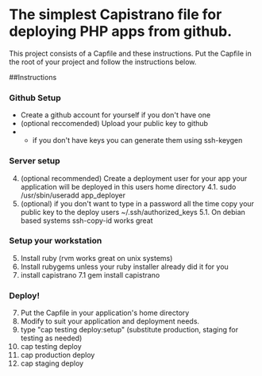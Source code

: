 # The simplest Capistrano file for deploying PHP apps from github.


This project consists of a Capfile and these instructions. Put the Capfile in the root of your project and follow the instructions below. 

##Instructions

### Github Setup

* Create a github account for yourself if you don't have one
* (optional reccomended) Upload your public key to github
* * if you don't have keys you can generate them using ssh-keygen 


### Server setup
4. (optional recommended) Create a deployment user for your app your application will be deployed in this users home directory
4.1. sudo /usr/sbin/useradd app_deployer
5. (optional) if you don't want to type in a password all the time copy your public key to the deploy users ~/.ssh/authorized_keys
5.1. On debian based systems ssh-copy-id works great


###  Setup your workstation
5.  Install ruby (rvm works great on unix systems)
6.  Install rubygems unless your ruby installer already did it for you
7.  install capistrano 
7.1 gem install capistrano


###  Deploy!
7. Put the Capfile in your application's home directory
8. Modify to suit your application and deployment needs.
9. type "cap testing deploy:setup" (substitute production, staging for testing as needed)
10. cap testing deploy
11. cap production deploy
12. cap staging deploy

